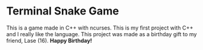 # Terminal Snake Game
This is a game made in C++ with ncurses. This is my first project with C++ and I really like the language. This project was made as a birthday gift to my friend, Lase (16). <b>Happy Birthday!</b>